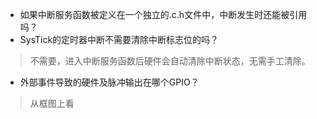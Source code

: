 - 如果中断服务函数被定义在一个独立的.c\.h文件中，中断发生时还能被引用吗？
- SysTick的定时器中断不需要清除中断标志位的吗？
> 不需要，进入中断服务函数后硬件会自动清除中断状态，无需手工清除。
- 外部事件导致的硬件及脉冲输出在哪个GPIO？
>从框图上看